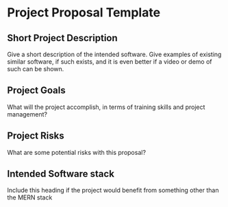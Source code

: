 # Project Proposal Template

## Short Project Description

Give a short description of the intended software. Give examples of existing similar software, if such exists, and it is even better if a video or demo of such can be shown.

## Project Goals

What will the project accomplish, in terms of training skills and project management?

## Project Risks

What are some potential risks with this proposal?

## Intended Software stack

Include this heading if the project would benefit from something other than the 
MERN stack

